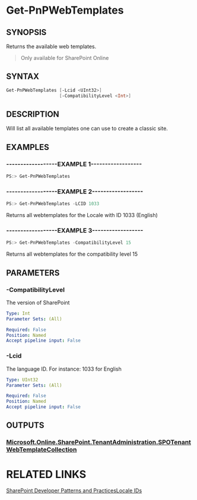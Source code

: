 # Get-PnPWebTemplates

## SYNOPSIS
Returns the available web templates.

>Only available for SharePoint Online

## SYNTAX 

```powershell
Get-PnPWebTemplates [-Lcid <UInt32>]
                    [-CompatibilityLevel <Int>]
```

## DESCRIPTION
Will list all available templates one can use to create a classic site.

## EXAMPLES

### ------------------EXAMPLE 1------------------
```powershell
PS:> Get-PnPWebTemplates
```



### ------------------EXAMPLE 2------------------
```powershell
PS:> Get-PnPWebTemplates -LCID 1033
```

Returns all webtemplates for the Locale with ID 1033 (English)

### ------------------EXAMPLE 3------------------
```powershell
PS:> Get-PnPWebTemplates -CompatibilityLevel 15
```

Returns all webtemplates for the compatibility level 15

## PARAMETERS

### -CompatibilityLevel
The version of SharePoint

```yaml
Type: Int
Parameter Sets: (All)

Required: False
Position: Named
Accept pipeline input: False
```

### -Lcid
The language ID. For instance: 1033 for English

```yaml
Type: UInt32
Parameter Sets: (All)

Required: False
Position: Named
Accept pipeline input: False
```

## OUTPUTS

### [Microsoft.Online.SharePoint.TenantAdministration.SPOTenantWebTemplateCollection](https://msdn.microsoft.com/en-us/library/microsoft.online.sharepoint.tenantadministration.spotenantwebtemplatecollection.aspx)

# RELATED LINKS

[SharePoint Developer Patterns and Practices](http://aka.ms/sppnp)[Locale IDs](http://go.microsoft.com/fwlink/p/?LinkId=242911Id=242911)